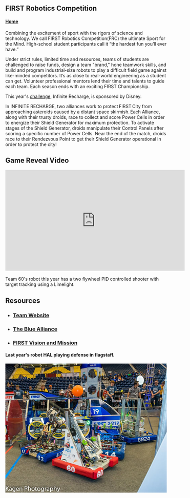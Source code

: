 
## FIRST Robotics Competition

#### [Home](https://jscholl23.github.io/)

Combining the excitement of sport with the rigors of science and technology. We call FIRST Robotics Competition(FRC) the ultimate Sport for the Mind. High-school student participants call it “the hardest fun you’ll ever have.”

Under strict rules, limited time and resources, teams of students are challenged to raise funds, design a team "brand," hone teamwork skills, and build and program industrial-size robots to play a difficult field game against like-minded competitors. It’s as close to real-world engineering as a student can get. Volunteer professional mentors lend their time and talents to guide each team. Each season ends with an exciting FIRST Championship.

This year's [challenge](https://www.firstinspires.org/robotics/frc/game-and-season), Infinite Recharge, is sponsored by Disney.

In INFINITE RECHARGE, two alliances work to protect FIRST City from approaching asteroids caused by a distant space skirmish. Each Alliance, along with their trusty droids, race to collect and score Power Cells in order to energize their Shield Generator for maximum protection. To activate stages of the Shield Generator, droids manipulate their Control Panels after scoring a specific number of Power Cells. Near the end of the match, droids race to their Rendezvous Point to get their Shield Generator operational in order to protect the city!

## Game Reveal Video
<iframe width="560" height="315" src="https://www.youtube.com/embed/gmiYWTmFRVE" frameborder="0" allow="accelerometer; autoplay; encrypted-media; gyroscope; picture-in-picture" allowfullscreen></iframe>

Team 60's robot this year has a two flywheel PID controlled shooter with target tracking using a Limelight.

## Resources
- ### [Team Website](https://frcteam60.com/)
- ### [The Blue Alliance](https://www.thebluealliance.com/team/60/2019)
- ### [FIRST Vision and Mission](https://www.firstinspires.org/about/vision-and-mission)

#### Last year's robot HAL playing defense in flagstaff.
![Robotics](assets/robots.jpg)
